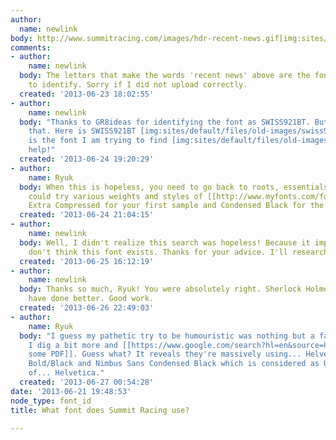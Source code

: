 ```yaml
---
author:
  name: newlink
body: http://www.summitracing.com/images/hdr-recent-news.gif[img:sites/default/files/old-images/hdr-recent-news_5870.gif]
comments:
- author:
    name: newlink
  body: The letters that make the words 'recent news' above are the font I am trying
    to identify. Sorry if I did not upload correctly.
  created: '2013-06-23 18:02:55'
- author:
    name: newlink
  body: "Thanks to GR8ideas for identifying the font as SWISS921BT. But it is not
    that. Here is SWISS921BT [img:sites/default/files/old-images/swiss921bt_5501.jpg]\r\n\r\nHere
    is the font I am trying to find [img:sites/default/files/old-images/summitfont_6725.jpg]\r\n\r\nPlease
    help!"
  created: '2013-06-24 19:20:29'
- author:
    name: Ryuk
  body: When this is hopeless, you need to go back to roots, essentials. May be you
    could try various weights and styles of [[http://www.myfonts.com/fonts/linotype/helvetica|Helvetica]].
    Extra Compressed for your first sample and Condensed Black for the digits...
  created: '2013-06-24 21:04:15'
- author:
    name: newlink
  body: Well, I didn't realize this search was hopeless! Because it implies you experts
    don't think this font exists. Thanks for your advice. I'll research.
  created: '2013-06-25 16:12:19'
- author:
    name: newlink
  body: Thanks so much, Ryuk! You were absolutely right. Sherlock Holmes could not
    have done better. Good work.
  created: '2013-06-26 22:49:03'
- author:
    name: Ryuk
  body: "I guess my pathetic try to be humouristic was nothing but a fail :)\r\nAnyway,
    I dig a bit more and [[https://www.google.com/search?hl=en&source=hp&q=summit+racing+pdf|found
    some PDF]]. Guess what? It reveals they're massively using... Helvetica Condensed
    Bold/Black and Nimbus Sans Condensed Black which is considered as URW++ version
    of... Helvetica."
  created: '2013-06-27 00:54:28'
date: '2013-06-21 19:48:53'
node_type: font_id
title: What font does Summit Racing use?

---
```

